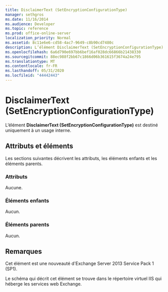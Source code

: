 ```yaml
---
title: DisclaimerText (SetEncryptionConfigurationType)
manager: sethgros
ms.date: 11/16/2014
ms.audience: Developer
ms.topic: reference
ms.prod: office-online-server
localization_priority: Normal
ms.assetid: 8c11e6e6-cd58-4ac7-9649-c8b90cd7480c
description: L’élément DisclaimerText (SetEncryptionConfigurationType) est destiné uniquement à un usage interne.
ms.openlocfilehash: 6a6d790e697bb6bef16af028dc66866b21438330
ms.sourcegitcommit: 88ec988f2bb67c1866d06b361615f3674a24e795
ms.translationtype: MT
ms.contentlocale: fr-FR
ms.lasthandoff: 05/31/2020
ms.locfileid: "44442443"
---
```

# <a name="disclaimertext-setencryptionconfigurationtype"></a>DisclaimerText (SetEncryptionConfigurationType)

L’élément **DisclaimerText (SetEncryptionConfigurationType)** est destiné uniquement à un usage interne. 

## <a name="attributes-and-elements"></a>Attributs et éléments

Les sections suivantes décrivent les attributs, les éléments enfants et les éléments parents.
  
### <a name="attributes"></a>Attributs

Aucune.
  
### <a name="child-elements"></a>Éléments enfants

Aucun.
  
### <a name="parent-elements"></a>Éléments parents

Aucun.
  
## <a name="remarks"></a>Remarques

Cet élément est une nouveauté d'Exchange Server 2013 Service Pack 1 (SP1).
  
Le schéma qui décrit cet élément se trouve dans le répertoire virtuel IIS qui héberge les services web Exchange.
  

